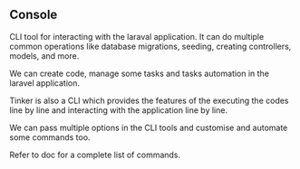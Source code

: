 ## Console

CLI tool for interacting with the laraval application. It can do multiple common operations like database migrations, seeding, creating controllers, models, and more.

We can create code, manage some tasks and tasks automation in the laravel application.

Tinker is also a CLI which provides the features of the executing the codes line by line and interacting with the application line by line.


We can pass multiple options in the CLI tools and customise and automate some commands too.

Refer to doc for a complete list of commands.